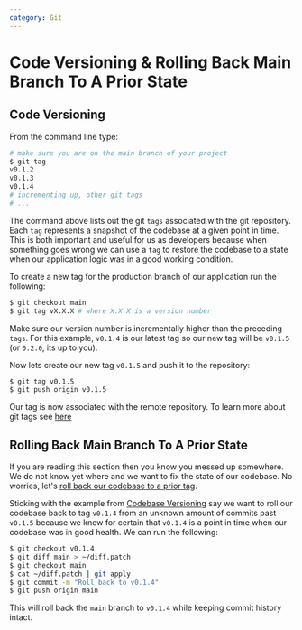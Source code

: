 ```yaml
---
category: Git
---
```

# Code Versioning & Rolling Back Main Branch To A Prior State

## Code Versioning

From the command line type:
```bash
# make sure you are on the main branch of your project
$ git tag
v0.1.2
v0.1.3
v0.1.4
# incrementing up, other git tags
# ...
```
The command above lists out the git `tags` associated with the git repository. Each `tag` represents a snapshot of the codebase at a given point in time. This is both important and useful for us as developers because when something goes wrong we can use a `tag` to restore the codebase to a state when our application logic was in a good working condition.

To create a new tag for the production branch of our application run the following:
```bash
$ git checkout main
$ git tag vX.X.X # where X.X.X is a version number
```
Make sure our version number is incrementally higher than the preceding `tags`. For this example, `v0.1.4` is our latest tag so our new tag will be `v0.1.5` (or `0.2.0`, its up to you).

Now lets create our new tag `v0.1.5` and push it to the repository:
```bash
$ git tag v0.1.5
$ git push origin v0.1.5
```
Our tag is now associated with the remote repository. To learn more about git tags see [here](https://git-scm.com/book/en/v2/Git-Basics-Tagging)

## Rolling Back Main Branch To A Prior State

If you are reading this section then you know you messed up somewhere. We do not know yet where and we want to fix the state of our codebase. No worries, let's [roll back our codebase to a prior tag](https://stackoverflow.com/questions/6872223/how-do-i-revert-master-branch-to-a-tag-in-git).

Sticking with the example from [Codebase Versioning](#code-versioning) say we want to roll our codebase back to tag `v0.1.4` from an unknown amount of commits past `v0.1.5` because we know for certain that `v0.1.4` is a point in time when our codebase was in good health. We can run the following:
```bash
$ git checkout v0.1.4
$ git diff main > ~/diff.patch
$ git checkout main
$ cat ~/diff.patch | git apply
$ git commit -m "Roll back to v0.1.4"
$ git push origin main
```
This will roll back the `main` branch to `v0.1.4` while keeping commit history intact.

